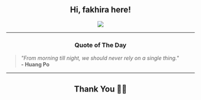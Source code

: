 <h2 align="center"> Hi, fakhira here!</h2>

<p align="center">
<a href="https://github.com/fakhiralkda" alt="github streak"><img src="https://dvst-streak.herokuapp.com/?user=fakhiralkda&theme=tokyonight&fire=DD472C"></a>
</p>

<hr>
<h3 align="center">Quote of The Day</h3>
<p align="center">
<blockquote>
<i>"From morning till night, we should never rely on a single thing."</i>
<br>
<b>- Huang Po</b>
</blockquote>
</p>


<hr>
<h2 align="center">Thank You 🙏🏼</h2>

